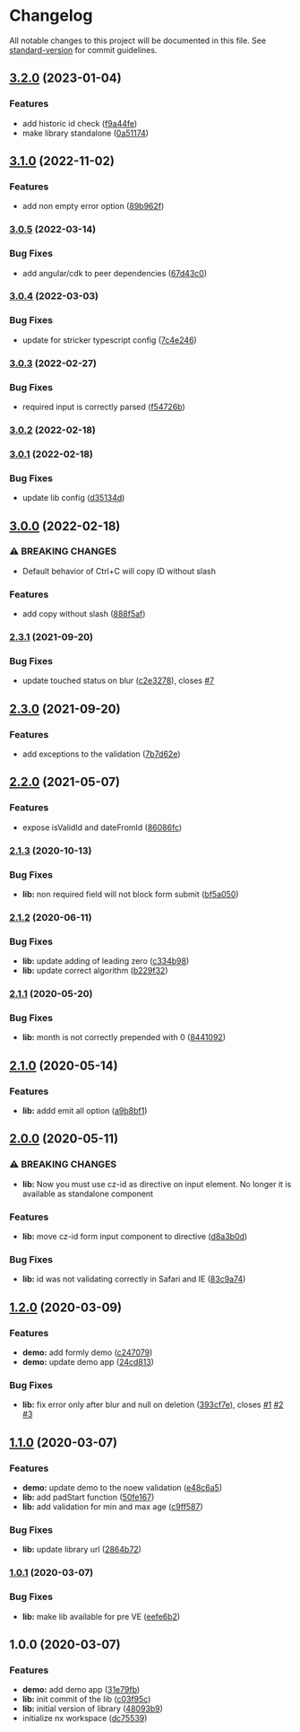 # Changelog

All notable changes to this project will be documented in this file. See [standard-version](https://github.com/conventional-changelog/standard-version) for commit guidelines.

## [3.2.0](https://github.com/stumpam/ngx-cz-id/compare/v3.1.0...v3.2.0) (2023-01-04)


### Features

* add historic id check ([f9a44fe](https://github.com/stumpam/ngx-cz-id/commit/f9a44fe7ec3ec0ff0754f96124c77575967e85e0))
* make library standalone ([0a51174](https://github.com/stumpam/ngx-cz-id/commit/0a5117409567862098722b561eb7d880a5aef1ca))

## [3.1.0](https://github.com/stumpam/ngx-cz-id/compare/v3.0.5...v3.1.0) (2022-11-02)


### Features

* add non empty error option ([89b962f](https://github.com/stumpam/ngx-cz-id/commit/89b962f9af4a2045778d941f1f2425843a41fbba))

### [3.0.5](https://github.com/stumpam/ngx-cz-id/compare/v3.0.4...v3.0.5) (2022-03-14)


### Bug Fixes

* add angular/cdk to peer dependencies ([67d43c0](https://github.com/stumpam/ngx-cz-id/commit/67d43c04454f6f56c2c8d77e6d09289e0b0f3759))

### [3.0.4](https://github.com/stumpam/ngx-cz-id/compare/v3.0.3...v3.0.4) (2022-03-03)


### Bug Fixes

* update for stricker typescript config ([7c4e246](https://github.com/stumpam/ngx-cz-id/commit/7c4e24665fd27e7354e98a61a1da31e01a7c048e))

### [3.0.3](https://github.com/stumpam/ngx-cz-id/compare/v3.0.2...v3.0.3) (2022-02-27)


### Bug Fixes

* required input is correctly parsed ([f54726b](https://github.com/stumpam/ngx-cz-id/commit/f54726bd998a4b0e5c6b5040950583c6bf26661f))

### [3.0.2](https://github.com/stumpam/ngx-cz-id/compare/v3.0.1...v3.0.2) (2022-02-18)

### [3.0.1](https://github.com/stumpam/ngx-cz-id/compare/v3.0.0...v3.0.1) (2022-02-18)


### Bug Fixes

* update lib config ([d35134d](https://github.com/stumpam/ngx-cz-id/commit/d35134d3ee6f796cf661d46e273e65a04ad5838a))

## [3.0.0](https://github.com/stumpam/ngx-cz-id/compare/v2.3.1...v3.0.0) (2022-02-18)


### ⚠ BREAKING CHANGES

* Default behavior of Ctrl+C will copy ID without slash

### Features

* add copy without slash ([888f5af](https://github.com/stumpam/ngx-cz-id/commit/888f5af06aaf8b2b0948685ca243b1c60ad01d63))

### [2.3.1](https://github.com/stumpam/ngx-cz-id/compare/v2.3.0...v2.3.1) (2021-09-20)


### Bug Fixes

* update touched status on blur ([c2e3278](https://github.com/stumpam/ngx-cz-id/commit/c2e32789e8a42dbd0e96279566c8f9cb452f01cd)), closes [#7](https://github.com/stumpam/ngx-cz-id/issues/7)

## [2.3.0](https://github.com/stumpam/ngx-cz-id/compare/v2.2.0...v2.3.0) (2021-09-20)


### Features

* add exceptions to the validation ([7b7d62e](https://github.com/stumpam/ngx-cz-id/commit/7b7d62e13cdf6904319c23233533e6a54d74996e))

## [2.2.0](https://github.com/stumpam/ngx-cz-id/compare/v2.1.3...v2.2.0) (2021-05-07)


### Features

* expose isValidId and dateFromId ([86086fc](https://github.com/stumpam/ngx-cz-id/commit/86086fc1bf09368853b903f7471cce45aef31fd6))

### [2.1.3](https://github.com/stumpam/ngx-cz-id/compare/v2.1.2...v2.1.3) (2020-10-13)


### Bug Fixes

* **lib:** non required field will not block form submit ([bf5a050](https://github.com/stumpam/ngx-cz-id/commit/bf5a050ad9a3951950cf7eee7f18b4ee07684a74))

### [2.1.2](https://github.com/stumpam/ngx-cz-id/compare/v2.1.1...v2.1.2) (2020-06-11)


### Bug Fixes

* **lib:** update adding of leading zero ([c334b98](https://github.com/stumpam/ngx-cz-id/commit/c334b984306070c8531e1d78d58eb1709bed5e5f))
* **lib:** update correct algorithm ([b229f32](https://github.com/stumpam/ngx-cz-id/commit/b229f32077d16e49cf4158908dcb36f1835da9fa))

### [2.1.1](https://github.com/stumpam/ngx-cz-id/compare/v2.1.0...v2.1.1) (2020-05-20)


### Bug Fixes

* **lib:** month is not correctly prepended with 0 ([8441092](https://github.com/stumpam/ngx-cz-id/commit/84410924e1bc966ef8fdfe21d6b034dd1d2f3b70))

## [2.1.0](https://github.com/stumpam/ngx-cz-id/compare/v2.0.0...v2.1.0) (2020-05-14)


### Features

* **lib:** addd emit all option ([a9b8bf1](https://github.com/stumpam/ngx-cz-id/commit/a9b8bf144e8a4c222e3e0a6b7126982a267d7628))

## [2.0.0](https://github.com/stumpam/ngx-cz-id/compare/v1.2.0...v2.0.0) (2020-05-11)


### ⚠ BREAKING CHANGES

* **lib:** Now you must use cz-id as directive on input element. No longer it is available as standalone component

### Features

* **lib:** move cz-id form input component to directive ([d8a3b0d](https://github.com/stumpam/ngx-cz-id/commit/d8a3b0db4142845d59caad253e657d9a777d735e))


### Bug Fixes

* **lib:** id was not validating correctly in Safari and IE ([83c9a74](https://github.com/stumpam/ngx-cz-id/commit/83c9a740d19ef60b1f1db867d7862bc085845f4e))

## [1.2.0](https://github.com/stumpam/ngx-cz-id/compare/v1.1.0...v1.2.0) (2020-03-09)


### Features

* **demo:** add formly demo ([c247079](https://github.com/stumpam/ngx-cz-id/commit/c247079d7b4aa1078ed11af04ab26f296636155a))
* **demo:** update demo app ([24cd813](https://github.com/stumpam/ngx-cz-id/commit/24cd813871895b0e9790d54408e18e4f59689924))


### Bug Fixes

* **lib:** fix error only after blur and null on deletion ([393cf7e](https://github.com/stumpam/ngx-cz-id/commit/393cf7e40c38a8e4748211a8e77f42a3f9f4f882)), closes [#1](https://github.com/stumpam/ngx-cz-id/issues/1) [#2](https://github.com/stumpam/ngx-cz-id/issues/2) [#3](https://github.com/stumpam/ngx-cz-id/issues/3)

## [1.1.0](https://github.com/stumpam/ngx-cz-id/compare/v1.0.1...v1.1.0) (2020-03-07)


### Features

* **demo:** update demo to the noew validation ([e48c6a5](https://github.com/stumpam/ngx-cz-id/commit/e48c6a5b992656cee038799024054fd3a594ad92))
* **lib:** add padStart function ([50fe167](https://github.com/stumpam/ngx-cz-id/commit/50fe167b200209e5b11eac65d82524887ecc2cc9))
* **lib:** add validation for min and max age ([c9ff587](https://github.com/stumpam/ngx-cz-id/commit/c9ff587f9bedb12319481d74a763cc6be84fabe0))


### Bug Fixes

* **lib:** update library url ([2864b72](https://github.com/stumpam/ngx-cz-id/commit/2864b727a80af09be72d1efdbf9c997353de3cdc))

### [1.0.1](https://github.com/stumpam/ngx-cz-id/compare/v1.0.0...v1.0.1) (2020-03-07)


### Bug Fixes

* **lib:** make lib available for pre VE ([eefe6b2](https://github.com/stumpam/ngx-cz-id/commit/eefe6b26801e9fb40881de1a892d04be040bcb54))

## 1.0.0 (2020-03-07)


### Features

* **demo:** add demo app ([31e79fb](https://github.com/stumpam/ngx-cz-id/commit/31e79fb0c8ba21dabd453b2e812b3f47586d261b))
* **lib:** init commit of the lib ([c03f95c](https://github.com/stumpam/ngx-cz-id/commit/c03f95ce8648890687adc008b8f5b7782bf95062))
* **lib:** initial version of library ([48093b9](https://github.com/stumpam/ngx-cz-id/commit/48093b9aedfb58e1a9bfb5924b9c705021ace2fe))
* initialize nx workspace ([dc75539](https://github.com/stumpam/ngx-cz-id/commit/dc7553944bea2a855cbc2a06f17d28bf8e6f34e4))
